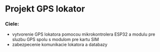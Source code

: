 # Projekt GPS lokator
### Ciele:
* vytvorenie GPS lokatora pomocou mikrokontrolera ESP32 a modulu pre sluzbu GPS spolu s modulom pre kartu SIM
* zabezpecenie komunikacie lokatora a databazy
